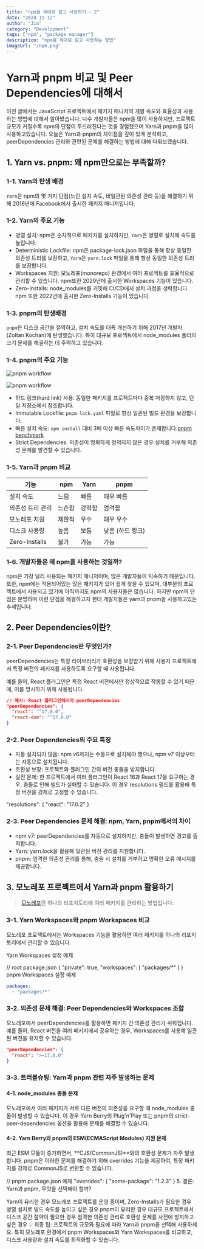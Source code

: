 ```yaml
---
title: "npm을 제대로 알고 사용하기 - 2"
date: "2024-11-12"
author: "Jin"
category: "Development"
tags: ["npm", "package manager"]
description: "npm을 제대로 알고 사용하는 방법"
imageUrl: "/npm.png"
---
```


# Yarn과 pnpm 비교 및 Peer Dependencies에 대해서

이전 글에서는 JavaScript 프로젝트에서 패키지 매니저의 개발 속도와 효율성과 사용하는 방법에 대해서 알아봤습니다. 다수 개발자들은 npm을 많이 사용하지만, 프로젝트 규모가 커질수록 npm의 단점이 두드러진다는 것을 경험했으며 Yarn과 pnpm을 많이 사용하고있습니다. 오늘은 Yarn과 pnpm의 차이점을 깊이 있게 분석하고, peerDependencies 관리와 관련된 문제를 해결하는 방법에 대해 다뤄보겠습니다.

## 1. Yarn vs. pnpm: 왜 npm만으로는 부족할까?

### 1-1. Yarn의 탄생 배경
`Yarn`은 npm의 몇 가지 단점(느린 설치 속도, 비일관된 의존성 관리 등)을 해결하기 위해 2016년에 Facebook에서 출시한 패키지 매니저입니다.

### 1-2. Yarn의 주요 기능

- 병렬 설치: npm은 순차적으로 패키지를 설치하지만, `Yarn`은 병렬로 설치해 속도를 높입니다.
- Deterministic Lockfile: npm은 package-lock.json 파일을 통해 항상 동일한 의존성 트리를 보장하고, `Yarn`은 `yarn.lock` 파일을 통해 항상 동일한 의존성 트리를 보장합니다.
- Workspaces 지원: 모노레포(monorepo) 환경에서 여러 프로젝트를 효율적으로 관리할 수 있습니다. npm또한 2020년에 출시한 Workspaces 기능이 있습니다.
- Zero-Installs: node_modules를 커밋해 CI/CD에서 설치 과정을 생략합니다. npm 또한 2022년에 출시한 Zero-Installs 기능이 있습니다.

### 1-3. pnpm의 탄생배경
`pnpm`은 디스크 공간을 절약하고, 설치 속도를 대폭 개선하기 위해 2017년 개발자(Zoltan Kochan)에 탄생했습니다. 특히 대규모 프로젝트에서 node_modules 폴더의 크기 문제를 해결하는 데 주력하고 있습니다.

### 1-4. pnpm의 주요 기능

![pnpm workflow](/public/images/pnpm-workflow.png)

<img src="/public/images/pnpm-workflow.png" alt="pnpm workflow" />

- 하드 링크(hard link) 사용: 동일한 패키지를 프로젝트마다 중복 저장하지 않고, 단일 저장소에서 참조합니다.
- Immutable Lockfile: `pnpm-lock.yaml` 파일로 항상 일관된 빌드 환경을 보장합니다.
- 빠른 설치 속도: `npm install` 대비 3배 이상 빠른 속도차이가 존재합니다.[pnpm benchmark](https://pnpm.io/benchmarks)
- Strict Dependencies: 의존성이 명확하게 정의되지 않은 경우 설치를 거부해 의존성 문제를 발견할 수 있습니다.

### 1-5. Yarn과 pnpm 비교

| 기능 | npm | Yarn | pnpm |
| --- | --- | --- | --- |
| 설치 속도 | 느림 | 빠름 | 매우 빠름 |
| 의존성 트리 관리 | 느슨함 | 강력함 | 엄격함 |
| 모노레포 지원 | 제한적 | 우수 | 매우 우수 |
| 디스크 사용량 | 높음 | 보통 | 낮음 (하드 링크) |
| Zero-Installs | 불가 | 가능 | 가능 |

### 1-6. 개발자들은 왜 npm을 사용하는 것일까?

npm은 가장 널리 사용되는 패키지 매니저이며, 많은 개발자들이 익숙하기 때문입니다. 
또한, npm에는 적용되어있는 많은 패키지가 있어 쉽게 찾을 수 있으며, 대부분의 프로젝트에서 사용되고 있기에 아직까지도 npm의 사용자들은 많습니다.
하지만 npm의 단점은 분명하며 이런 단점을 해결하고자 현대 개발자들은 yarn과 pnpm을 사용하고있는 추세입니다.

## 2. Peer Dependencies이란?

### 2-1. Peer Dependencies란 무엇인가?
peerDependencies는 특정 라이브러리가 호환성을 보장받기 위해 사용자 프로젝트에서 특정 버전의 패키지를 사용하도록 요구할 때 사용됩니다. 

예를 들어, React 플러그인은 특정 React 버전에서만 정상적으로 작동할 수 있기 때문에, 이를 명시하기 위해 사용됩니다.

```json
// 예시: React 플러그인에서의 peerDependencies
"peerDependencies": {
  "react": "^17.0.0",
  "react-dom": "^17.0.0"
}
```

### 2-2. Peer Dependencies의 주요 특징

- 자동 설치되지 않음: npm v6까지는 수동으로 설치해야 했으나, npm v7 이상부터는 자동으로 설치됩니다.
- 호환성 보장: 프로젝트와 플러그인 간의 버전 충돌을 방지합니다.
- 실전 문제: 한 프로젝트에서 여러 플러그인이 React 16과 React 17을 요구하는 경우, 충돌로 인해 빌드가 실패할 수 있습니다. 이 경우 resolutions 필드를 활용해 특정 버전을 강제로 고정할 수 있습니다.

"resolutions": {
  "react": "17.0.2"
}

### 2-3. Peer Dependencies 문제 해결: npm, Yarn, pnpm에서의 차이

- npm v7: peerDependencies를 자동으로 설치하지만, 충돌이 발생하면 경고를 출력합니다.
- Yarn: yarn.lock을 활용해 일관된 버전 관리를 지원합니다.
- pnpm: 엄격한 의존성 관리를 통해, 충돌 시 설치를 거부하고 명확한 오류 메시지를 제공합니다.

## 3. 모노레포 프로젝트에서 Yarn과 pnpm 활용하기

> [모노레포](https://www.npmjs.com/package/monorepo)란 하나의 리포지토리에 여러 패키지를 관리하는 방법입니다. 

### 3-1. Yarn Workspaces와 pnpm Workspaces 비교
모노레포 프로젝트에서는 Workspaces 기능을 활용하면 여러 패키지를 하나의 리포지토리에서 관리할 수 있습니다.

Yarn Workspaces 설정 예제

// root package.json
{
  "private": true,
  "workspaces": [
    "packages/*"
  ]
}
pnpm Workspaces 설정 예제

```yaml
packages:
  - "packages/*"
```

### 3-2. 의존성 문제 해결: Peer Dependencies와 Workspaces 조합
모노레포에서 peerDependencies를 활용하면 패키지 간 의존성 관리가 쉬워집니다. 예를 들어, React 버전을 여러 패키지에서 공유하는 경우, Workspaces를 사용해 일관된 버전을 유지할 수 있습니다.

```json
"peerDependencies": {
  "react": ">=17.0.0"
}
```

### 3-3. 트러블슈팅: Yarn과 pnpm 관련 자주 발생하는 문제

#### 4-1. node_modules 충돌 문제
모노레포에서 여러 패키지가 서로 다른 버전의 의존성을 요구할 때 node_modules 충돌이 발생할 수 있습니다. 이 경우 Yarn Berry의 Plug'n'Play 또는 pnpm의 strict-peer-dependencies 옵션을 활용해 문제를 해결할 수 있습니다.

#### 4-2. Yarn Berry와 pnpm의 ESM(ECMAScript Modules) 지원 문제
최근 ESM 모듈이 증가하면서, **CJS(CommonJS)**와의 호환성 문제가 자주 발생합니다. pnpm은 이러한 문제를 해결하기 위해 overrides 기능을 제공하여, 특정 패키지를 강제로 CommonJS로 변환할 수 있습니다.

// pnpm package.json 예제
"overrides": {
  "some-package": "1.2.3"
}
5. 결론: Yarn과 pnpm, 무엇을 선택해야 할까?

Yarn이 유리한 경우
모노레포 프로젝트를 운영 중이며, Zero-Installs가 필요한 경우
병렬 설치로 빌드 속도를 높이고 싶은 경우
pnpm이 유리한 경우
대규모 프로젝트에서 디스크 공간 절약이 필요한 경우
엄격한 의존성 관리로 호환성 문제를 사전에 방지하고 싶은 경우
💡 최종 팁: 프로젝트의 규모와 필요에 따라 Yarn과 pnpm을 선택해 사용하세요. 특히 모노레포 환경에서 pnpm Workspaces와 Yarn Workspaces를 비교하고, 디스크 사용량과 설치 속도를 최적화할 수 있습니다.

